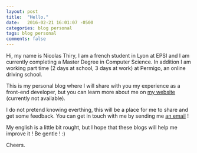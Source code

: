 ```yaml
---
layout: post
title:  "Hello."
date:   2016-02-21 16:01:07 -0500
categories: blog personal
tags: blog personal
comments: false
---
```

Hi, my name is Nicolas Thiry, I am a french student in Lyon at EPSI and I am currently completing a Master Degree in Computer Science. In addition I am working part time (2 days at school, 3 days at work) at Permigo, an online driving school.

This is my personal blog where I will share with you my experience as a front-end developer, but you can learn more about me on [my website](www.nicolasthy.com) (currently not available).

I do not pretend knowing everthing, this will be a place for me to share and get some feedback. You can get in touch with me by sending me [an email](n.thiry92@gmail.com) !

My english is a little bit rought, but I hope that these blogs will help me improve it ! Be gentle ! :)

Cheers.
